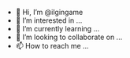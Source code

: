 - 👋 Hi, I’m @ilgingame
- 👀 I’m interested in ...
- 🌱 I’m currently learning ...
- 💞️ I’m looking to collaborate on ...
- 📫 How to reach me ...

<!---
ilgingame/ilgingame is a ✨ special ✨ repository because its `README.md` (this file) appears on your GitHub profile.
You can click the Preview link to take a look at your changes.
--->
